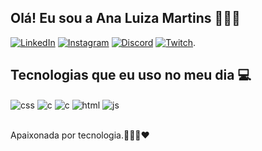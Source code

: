 ## Olá! Eu sou a Ana Luiza Martins 👩🏻‍💻
[![LinkedIn](https://img.shields.io/badge/LinkedIn-0077B5?style=for-the-badge&logo=linkedin&logoColor=white)](https://www.linkedin.com/in/ana-luiza-souza-martins-9950911a2/)
[![Instagram](https://img.shields.io/badge/Instagram-E4405F?style=for-the-badge&logo=instagram&logoColor=white)](https://instagram.com/aluiza.martins_)
[![Discord](https://img.shields.io/badge/Discord-7289DA?style=for-the-badge&logo=discord&logoColor=white)](https://discord.com/channels/luizaa2346)
[![Twitch](https://img.shields.io/badge/Twitch-9146FF?style=for-the-badge&logo=twitch&logoColor=white)](https://twitch.tv/aninhamtts).


## Tecnologias que eu uso no meu dia 💻

<div style="display: inline_block">
   <img align="center" alt="css" src="https://img.shields.io/badge/CSS-239120?&style=for-the-badge&logo=css3&logoColor=white" />
   <img align="center" alt="c" src="https://img.shields.io/badge/C%2B%2B-00599C?style=for-the-badge&logo=c%2B%2B&logoColor=white" />
    <img align="center" alt="c" src="https://img.shields.io/badge/C%23-239120?style=for-the-badge&logo=c-sharp&logoColor=white?"/>
  <img  align="center" alt="html" src="https://img.shields.io/badge/HTML-239120?style=for-the-badge&logo=html5&logoColor=white" />
  <img align="center" alt="js" src="https://img.shields.io/badge/JavaScript-F7DF1E?style=for-the-badge&logo=javascript&logoColor=black" />
</div><br/>

Apaixonada por tecnologia.👩🏻‍💻❤️
